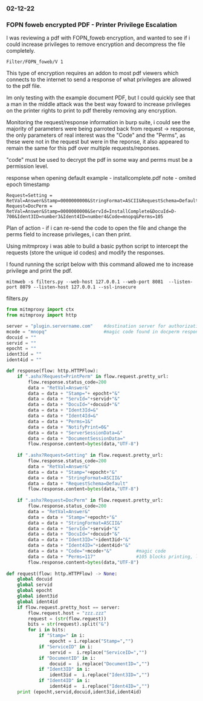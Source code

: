 ### 02-12-22
### FOPN foweb encrypted PDF - Printer Privilege Escalation

I was reviewing a pdf with FOPN_foweb encryption, and wanted to see if i could increase privileges to remove encryption and decompress the file completely.

```text
Filter/FOPN_foweb/V 1
```

This type of encryption requires an addon to most pdf viewers which connects to the internet to send a response of what privileges are allowed to the pdf file.

Im only testing with the example document PDF, but I could quickly see that a man in the middle attack was the best way foward to increase privileges on the printer rights to print to pdf thereby removing any encryption.

Monitoring the request/response information in burp suite, i could see the majority of parameters were being parroted back from request -> response, the only parameters of real interest was the "Code" and the "Perms", as these were not in the request but were in the reponse, it also appeared to remain the same for this pdf over multiple requests/reponses.

"code" must be used to decrypt the pdf in some way and perms must be a permission level.

response when opening default example - installcomplete.pdf
note - omited epoch timestamp
```text
Request=Setting = RetVal=Answer&Stamp=0000000000&StringFormat=ASCII&RequestSchema=Default
Request=DocPerm = RetVal=Answer&Stamp=0000000000&ServId=InstallComplete&DocuId=D-700&Ident3ID=number3&Ident4ID=number4&Code=mnopq&Perms=105
```

Plan of action - if i can re-send the code to open the file and change the perms field to increase privileges, i can then print.

Using mitmproxy i was able to build a basic python script to intercept the requests (store the unique id codes) and modify the responses.

I found running the script below with this command allowed me to increase privilege and print the pdf.

```text
mitmweb -s filters.py --web-host 127.0.0.1 --web-port 8081  --listen-port 8079 --listen-host 127.0.0.1 --ssl-insecure
```

filters.py
```python
from mitmproxy import ctx
from mitmproxy import http

server = "plugin.servername.com"    #destination server for authorization
mcode = "mnopq"                     #magic code found in docperm response
docuid = ""
servid = ""
epocht = ""
ident3id = ""
ident4id = ""

def response(flow: http.HTTPFlow):
    if ".ashx?Request=PrintPerm" in flow.request.pretty_url:   
        flow.response.status_code=200   
        data = "RetVal=Answer&"                                                                                      
        data = data + "Stamp="+ epocht+"&"                                                    
        data = data + "ServId="+servid+"&"    
        data = data + "DocuId="+docuid+"&"    
        data = data + "Ident3Id=&"   
        data = data + "Ident4Id=&"   
        data = data + "Perms=1&"
        data = data + "NotifyPrint=0&"                                                  
        data = data + "ServerSessionData=&"
        data = data + "DocumentSessionData="
        flow.response.content=bytes(data,"UTF-8")   
        
    if ".ashx?Request=Setting" in flow.request.pretty_url:
        flow.response.status_code=200        
        data = "RetVal=Answer&"    
        data = data + "Stamp="+epocht+"&" 
        data = data + "StringFormat=ASCII&"
        data = data + "RequestSchema=Default" 
        flow.response.content=bytes(data,"UTF-8")
        
    if ".ashx?Request=DocPerm" in flow.request.pretty_url:        
        flow.response.status_code=200        
        data = "RetVal=Answer&"    
        data = data + "Stamp="+epocht+"&" 
        data = data + "StringFormat=ASCII&"
        data = data + "ServId="+servid+"&"
        data = data + "DocuId="+docuid+"&"
        data = data + "Ident3ID="+ident3id+"&"
        data = data + "Ident4ID="+ident4id+"&"
        data = data + "Code="+mcode+"&"         #magic code
        data = data + "Perms=117"               #105 blocks printing, lets try 117    
        flow.response.content=bytes(data,"UTF-8")
        
def request(flow: http.HTTPFlow) -> None:
    global docuid
    global servid
    global epocht
    global ident3id
    global ident4id
    if flow.request.pretty_host == server:
        flow.request.host = "zzz.zzz"
        request = (str(flow.request))
        bits = str(request).split("&")
        for i in bits:
            if "Stamp=" in i:
                epocht = i.replace("Stamp=","")
            if "ServiceID" in i:
                servid =  i.replace("ServiceID=","")
            if "DocumentID" in i:
                docuid =  i.replace("DocumentID=","")
            if "Ident3ID" in i:
                ident3id =  i.replace("Ident3ID=","")
            if "Ident4ID" in i:
                ident4id =  i.replace("Ident4ID=","")
    print (epocht,servid,docuid,ident3id,ident4id)
```

